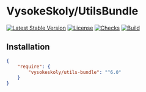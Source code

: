 VysokeSkoly/UtilsBundle
=======================

[![Latest Stable Version](https://img.shields.io/packagist/v/vysokeskoly/utils-bundle.svg)](https://packagist.org/packages/vysokeskoly/utils-bundle)
[![License](https://img.shields.io/packagist/l/vysokeskoly/utils-bundle.svg)](https://packagist.org/packages/vysokeskoly/utils-bundle)
[![Checks](https://github.com/vysokeskoly/utils-bundle/actions/workflows/checks.yaml/badge.svg)](https://github.com/vysokeskoly/utils-bundle/actions/workflows/checks.yaml)
[![Build](https://github.com/vysokeskoly/utils-bundle/actions/workflows/php-checks.yaml/badge.svg)](https://github.com/vysokeskoly/utils-bundle/actions/workflows/php-checks.yaml)

## Installation

```json
{
    "require": {
        "vysokeskoly/utils-bundle": "^6.0"
    }
}
```
